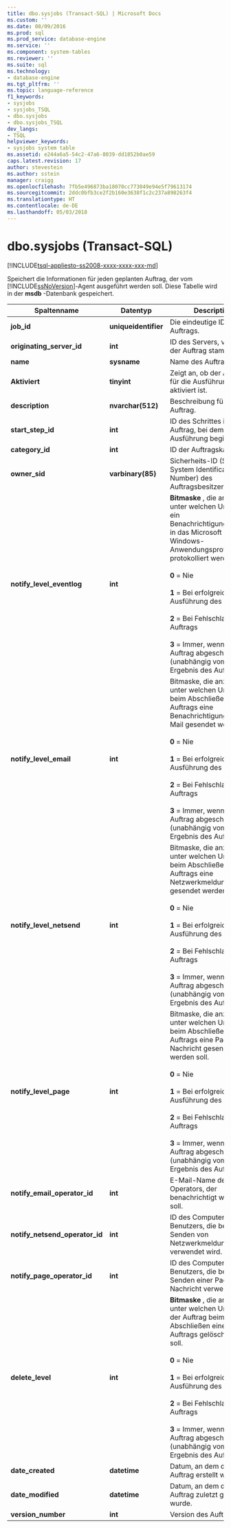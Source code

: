 ```yaml
---
title: dbo.sysjobs (Transact-SQL) | Microsoft Docs
ms.custom: ''
ms.date: 08/09/2016
ms.prod: sql
ms.prod_service: database-engine
ms.service: ''
ms.component: system-tables
ms.reviewer: ''
ms.suite: sql
ms.technology:
- database-engine
ms.tgt_pltfrm: ''
ms.topic: language-reference
f1_keywords:
- sysjobs
- sysjobs_TSQL
- dbo.sysjobs
- dbo.sysjobs_TSQL
dev_langs:
- TSQL
helpviewer_keywords:
- sysjobs system table
ms.assetid: e244a6a5-54c2-47a6-8039-dd1852b0ae59
caps.latest.revision: 17
author: stevestein
ms.author: sstein
manager: craigg
ms.openlocfilehash: 7fb5e496873ba18070cc773049e94e5f79613174
ms.sourcegitcommit: 2ddc0bfb3ce2f2b160e3638f1c2c237a898263f4
ms.translationtype: HT
ms.contentlocale: de-DE
ms.lasthandoff: 05/03/2018
---
```

# <a name="dbosysjobs-transact-sql"></a>dbo.sysjobs (Transact-SQL)
[!INCLUDE[tsql-appliesto-ss2008-xxxx-xxxx-xxx-md](../../includes/tsql-appliesto-ss2008-xxxx-xxxx-xxx-md.md)]

  Speichert die Informationen für jeden geplanten Auftrag, der vom [!INCLUDE[ssNoVersion](../../includes/ssnoversion-md.md)]-Agent ausgeführt werden soll. Diese Tabelle wird in der **msdb** -Datenbank gespeichert.  
  
|Spaltenname|Datentyp|Description|  
|-----------------|---------------|-----------------|  
|**job_id**|**uniqueidentifier**|Die eindeutige ID des Auftrags.|  
|**originating_server_id**|**int**|ID des Servers, von dem der Auftrag stammt.|  
|**name**|**sysname**|Name des Auftrags.|  
|**Aktiviert**|**tinyint**|Zeigt an, ob der Auftrag für die Ausführung aktiviert ist.|  
|**description**|**nvarchar(512)**|Beschreibung für den Auftrag.|  
|**start_step_id**|**int**|ID des Schrittes in dem Auftrag, bei dem die Ausführung beginnen soll.|  
|**category_id**|**int**|ID der Auftragskategorie.|  
|**owner_sid**|**varbinary(85)**|Sicherheits-ID (SID, System Identification Number) des Auftragsbesitzers.|  
|**notify_level_eventlog**|**int**|**Bitmaske** , die anzeigt, unter welchen Umständen ein Benachrichtigungsereignis in das Microsoft Windows-Anwendungsprotokoll protokolliert werden soll:<br /><br /> **0** = Nie<br /><br /> **1** = Bei erfolgreicher Ausführung des Auftrags<br /><br /> **2** = Bei Fehlschlagen des Auftrags<br /><br /> **3** = Immer, wenn der Auftrag abgeschlossen ist (unabhängig vom Ergebnis des Auftrags)|  
|**notify_level_email**|**int**|Bitmaske, die anzeigt, unter welchen Umständen beim Abschließen eines Auftrags eine Benachrichtigungs-E-Mail gesendet werden soll.<br /><br /> **0** = Nie<br /><br /> **1** = Bei erfolgreicher Ausführung des Auftrags<br /><br /> **2** = Bei Fehlschlagen des Auftrags<br /><br /> **3** = Immer, wenn der Auftrag abgeschlossen ist (unabhängig vom Ergebnis des Auftrags)|  
|**notify_level_netsend**|**int**|Bitmaske, die anzeigt, unter welchen Umständen beim Abschließen eines Auftrags eine Netzwerkmeldung gesendet werden soll.<br /><br /> **0** = Nie<br /><br /> **1** = Bei erfolgreicher Ausführung des Auftrags<br /><br /> **2** = Bei Fehlschlagen des Auftrags<br /><br /> **3** = Immer, wenn der Auftrag abgeschlossen ist (unabhängig vom Ergebnis des Auftrags)|  
|**notify_level_page**|**int**|Bitmaske, die anzeigt, unter welchen Umständen beim Abschließen eines Auftrags eine Pager-Nachricht gesendet werden soll.<br /><br /> **0** = Nie<br /><br /> **1** = Bei erfolgreicher Ausführung des Auftrags<br /><br /> **2** = Bei Fehlschlagen des Auftrags<br /><br /> **3** = Immer, wenn der Auftrag abgeschlossen ist (unabhängig vom Ergebnis des Auftrags)|  
|**notify_email_operator_id**|**int**|E-Mail-Name des Operators, der benachrichtigt werden soll.|  
|**notify_netsend_operator_id**|**int**|ID des Computers oder Benutzers, die beim Senden von Netzwerkmeldungen verwendet wird.|  
|**notify_page_operator_id**|**int**|ID des Computers oder Benutzers, die beim Senden einer Pager-Nachricht verwendet wird.|  
|**delete_level**|**int**|**Bitmaske** , die anzeigt, unter welchen Umständen der Auftrag beim Abschließen eines Auftrags gelöscht werden soll.<br /><br /> **0** = Nie<br /><br /> **1** = Bei erfolgreicher Ausführung des Auftrags<br /><br /> **2** = Bei Fehlschlagen des Auftrags<br /><br /> **3** = Immer, wenn der Auftrag abgeschlossen ist (unabhängig vom Ergebnis des Auftrags)|  
|**date_created**|**datetime**|Datum, an dem der Auftrag erstellt wurde.|  
|**date_modified**|**datetime**|Datum, an dem der Auftrag zuletzt geändert wurde.|  
|**version_number**|**int**|Version des Auftrags.|  
  
  
